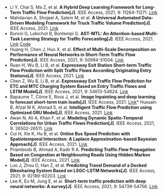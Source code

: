* Li Y, Chai S, Ma Z, et al. <b>A Hybrid Deep Learning Framework for Long-Term Traffic Flow Prediction[J]</b>. IEEE Access, 2021, 9: 11264-11271. [Link](https://ieeexplore.ieee.org/abstract/document/9319663)
* Mahdavian A, Shojaei A, Salem M, et al. <b>A Universal Automated Data-Driven Modeling Framework for Truck Traffic Volume Prediction[J]</b>. IEEE Access, 2021. [Link](https://ieeexplore.ieee.org/abstract/document/9492133/)
* Buroni G, Lebichot B, Bontempi G. <b>AST-MTL: An Attention-based Multi-Task Learning Strategy for Traffic Forecasting[J]</b>. IEEE Access, 2021. [Link](https://ieeexplore.ieee.org/abstract/document/9439877/) [Code](https://github.com/giobbu/AST-MTL)
* Huang H, Chen J, Huo X, et al. <b>Effect of Multi-Scale Decomposition on Performance of Neural Networks in Short-Term Traffic Flow Prediction[J]</b>. IEEE Access, 2021, 9: 50994-51004. [Link](https://ieeexplore.ieee.org/abstract/document/9386061/)
* Ruan H, Wu B, Li B, et al. <b>Expressway Exit Station Short-term Traffic Flow Prediction with Split Traffic Flows According Originating Entry Stations[J]</b>. IEEE Access, 2021. [Link](https://ieeexplore.ieee.org/abstract/document/9448205/)
* Chen Z, Wu B, Li B, et al. <b>Expressway Exit Traffic Flow Prediction for ETC and MTC Charging System Based on Entry Traffic Flows and LSTM Model[J]</b>. IEEE Access, 2021, 9: 54613-54624. [Link](https://ieeexplore.ieee.org/abstract/document/9393945/)
* Bapaume T, Côme E, Roos J, et al. <b>Image Inpainting and deep learning to forecast short-term train loads[J]</b>. IEEE Access, 2021. [Link](https://ieeexplore.ieee.org/abstract/document/9469806/)* Hussain B, Afzal M K, Ahmad S, et al. <b>Intelligent Traffic Flow Prediction using Optimized GRU Model[J]</b>. IEEE Access, 2021. [Link](https://ieeexplore.ieee.org/abstract/document/9483909/)
* Awan N, Ali A, Khan F, et al. <b>Modeling Dynamic Spatio-Temporal Correlations for Urban Traffic Flows Prediction[J]</b>. IEEE Access, 2021, 9: 26502-26511. [Link](https://ieeexplore.ieee.org/abstract/document/9345698/)
* Cui H, Xie K, Hu B, et al. <b>Online Bus Speed Prediction with Spatiotemporal Interaction: A Laplace Approximation-based Bayesian Approach[J]</b>. IEEE Access, 2021. [Link](https://ieeexplore.ieee.org/abstract/document/9496672/)
* Priambodo B, Ahmad A, Kadir R A. <b>Predicting Traffic Flow Propagation Based on Congestion at Neighbouring Roads Using Hidden Markov Model[J]</b>. IEEE Access, 2021. [Link](https://ieeexplore.ieee.org/abstract/document/9416489/)
* Luo J, Zhou D, Han Z, et al. <b>Predicting Travel Demand of a Docked Bikesharing System Based on LSGC-LSTM Networks[J]</b>. IEEE Access, 2021, 9: 92189-92203. [Link](https://ieeexplore.ieee.org/abstract/document/9364977/)
* Lee K, Eo M, Jung E, et al. <b>Short-term traffic prediction with deep neural networks: A survey[J]</b>. IEEE Access, 2021, 9: 54739-54756. [Link](https://ieeexplore.ieee.org/abstract/document/9395529/)